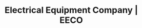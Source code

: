---
title: "Electrical Equipment Company | EECO"
url: /richmond/electrical-equipment-company-eeco/
shop: electrical
---